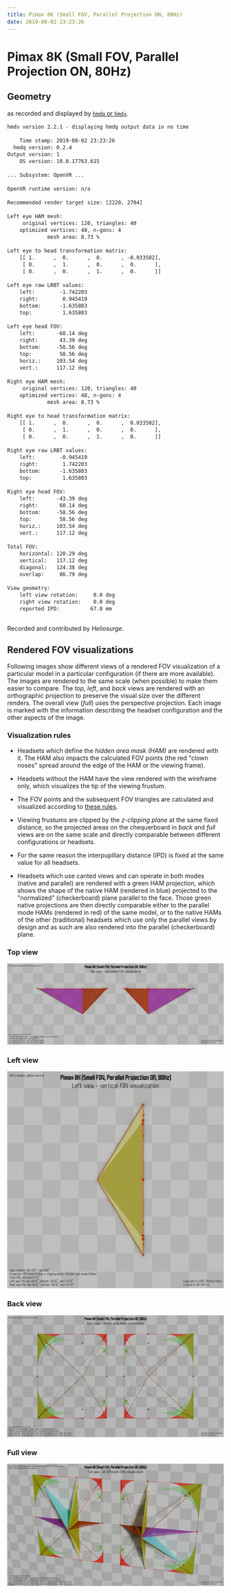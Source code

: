 ```yaml
---
title: Pimax 8K (Small FOV, Parallel Projection ON, 80Hz)
date: 2019-08-02 23:23:26
---
```

# Pimax 8K (Small FOV, Parallel Projection ON, 80Hz)

## Geometry

as recorded and displayed by [`hmdq` or `hmdv`](https://github.com/risa2000/hmdq).
```
hmdv version 2.2.1 - displaying hmdq output data in no time

    Time stamp: 2019-08-02 23:23:26
  hmdq version: 0.2.4
Output version: 1
    OS version: 10.0.17763.615

... Subsystem: OpenVR ...

OpenVR runtime version: n/a

Recommended render target size: [2220, 2704]

Left eye HAM mesh:
     original vertices: 120, triangles: 40
    optimized vertices: 48, n-gons: 4
             mesh area: 8.73 %

Left eye to head transformation matrix:
    [[ 1.      ,  0.      ,  0.      , -0.033502],
     [ 0.      ,  1.      ,  0.      ,  0.      ],
     [ 0.      ,  0.      ,  1.      ,  0.      ]]

Left eye raw LRBT values:
    left:        -1.742203
    right:        0.945419
    bottom:      -1.635803
    top:          1.635803

Left eye head FOV:
    left:       -60.14 deg
    right:       43.39 deg
    bottom:     -58.56 deg
    top:         58.56 deg
    horiz.:     103.54 deg
    vert.:      117.12 deg

Right eye HAM mesh:
     original vertices: 120, triangles: 40
    optimized vertices: 48, n-gons: 4
             mesh area: 8.73 %

Right eye to head transformation matrix:
    [[ 1.      ,  0.      ,  0.      ,  0.033502],
     [ 0.      ,  1.      ,  0.      ,  0.      ],
     [ 0.      ,  0.      ,  1.      ,  0.      ]]

Right eye raw LRBT values:
    left:        -0.945419
    right:        1.742203
    bottom:      -1.635803
    top:          1.635803

Right eye head FOV:
    left:       -43.39 deg
    right:       60.14 deg
    bottom:     -58.56 deg
    top:         58.56 deg
    horiz.:     103.54 deg
    vert.:      117.12 deg

Total FOV:
    horizontal: 120.29 deg
    vertical:   117.12 deg
    diagonal:   124.38 deg
    overlap:     86.79 deg

View geometry:
    left view rotation:     0.0 deg
    right view rotation:    0.0 deg
    reported IPD:          67.0 mm


```
Recorded and contributed by _Heliosurge_.

## Rendered FOV visualizations

Following images show different views of a rendered FOV visualization of a
particular model in a particular configuration (if there are more available).
The images are rendered to the same scale (when possible) to make them easier
to compare. The _top_, _left_, and _back_ views are rendered with an
orthographic projection to preserve the visual size over the different renders.
The overall view (_full_) uses the perspective projection. Each image is marked
with the information describing the headset configuration and the other aspects
of the image.

### Visualization rules

* Headsets which define the _hidden area mask (HAM)_ are rendered with it. The
  HAM also impacts the calculated FOV points (the red "clown noses" spread
  around the edge of the HAM or the viewing frame).

* Headsets without the HAM have the view rendered with the wireframe only, which
  visualizes the tip of the viewing frustum.

* The FOV points and the subsequent FOV triangles are calculated and visualized
  according to [these
  rules](https://risa2000.github.io/vrdocs/docs/hmd_fov_calculation).

* Viewing frustums are clipped by the _z-clipping plane_ at the same fixed
  distance, so the projected areas on the chequerboard in _back_ and _full_
  views are on the same scale and directly comparable between different
  configurations or headsets.

* For the same reason the interpupillary distance (IPD) is fixed at the same
  value for all headsets.

* Headsets which use canted views and can operate in both modes (native and
  parallel) are rendered with a green HAM projection, which shows the shape of
  the native HAM (rendered in blue) projected to the "normalized"
  (checkerboard) plane parallel to the face. Those green native projections are
  then directly comparable either to the parallel mode HAMs (rendered in red)
  of the same model, or to the native HAMs of the other (traditional) headsets
  which use only the parallel views by design and as such are also rendered
  into the parallel (checkerboard) plane.

### Top view
[![Pimax 8K (Small FOV, Parallel Projection ON, 80Hz) - top view](../images/Pimax8K_Small_PP_R80_top.dmx.png)](../images/Pimax8K_Small_PP_R80_top.dmx.png)

### Left view
[![Pimax 8K (Small FOV, Parallel Projection ON, 80Hz) - left view](../images/Pimax8K_Small_PP_R80_left.dmx.png)](../images/Pimax8K_Small_PP_R80_left.dmx.png)

### Back view
[![Pimax 8K (Small FOV, Parallel Projection ON, 80Hz) - back view](../images/Pimax8K_Small_PP_R80_back.dmx.png)](../images/Pimax8K_Small_PP_R80_back.dmx.png)

### Full view
[![Pimax 8K (Small FOV, Parallel Projection ON, 80Hz) - full view](../images/Pimax8K_Small_PP_R80_over.dmx.png)](../images/Pimax8K_Small_PP_R80_over.dmx.png)

